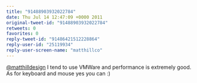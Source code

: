 ```yaml
---
title: "91488903932022784"
date: Thu Jul 14 12:47:09 +0000 2011
original-tweet-id: "91488903932022784"
retweets: 0
favorites: 0
reply-tweet-id: "91486421512228864"
reply-user-id: "25119934"
reply-user-screen-name: "matthillco"
---
```

<a href="https://twitter.com/matthilldesign">@matthilldesign</a> I tend to use VMWare and performance is extremely good. As for keyboard and mouse yes you can :)
